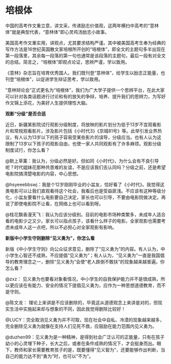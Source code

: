 # 培根体

中国的高考作文重立意，讲文采，传递励志价值观，这两年横扫中高考的“意林体”就是典型代表，“意林体”即心灵鸡汤励志小故事。 

美国高考作文重实用，讲观点，尤其要求结构严谨。其中被美国高考生奉为经典的写作方法是16世纪英国散文家培根所开创的“培根体”，即全文的主题句多半出现在第一段落里，其余每一段落的第一句也通常是该段落的主题句，最后一段有对全文的总结。简言之，“培根体”即观点论证，思辨严谨，学以致用。 

《意林》杂志旨在培育优秀国人。我们既刊登“意林体”，给学生以励志正能量，也刊登“培根体”，以促进学生辩证思考，学以致用。 

“意林辩论会”正式更名为“培根体”，我们为广大学子提供一个思辨平台，在此大家可以针对各类话题进行讨论和有的放矢的争辩，培养、提升我们的思辨力，为写好作文锦上添花，为美好人生提供理性大脑。 

**观影“分级”是否合适**

近日，新疆某影院试行观影分级制度，将放映的影片划分为低于13岁不宜观看影片和常规观看影片。涉及影片包括《小时代3》《京城81号》等。此举引发业界热议，有人认为13岁以下的孩子容易受某些影片的误导，分级应当。也有人认为这限制了13岁以下孩子的观影自由，也使一家人共同观影有了许多麻烦。观影分级制度试行，你怎么看？ 

@默上草薰：我认为，分级必然是好。但如同《小时代》，为什么会有不良引导呢？时代姐妹花那种共患难的友谊，不是应该我们去认同吗？分级之前，还是希望电影院搞清楚电影的内容，中心思想。 

@hsyeeebbswj：我是个12岁刚刚毕业的小盆友，恰好看了《小时代》。我觉得这类电影可以让我们直观看待这个社会，我看后也是受益匪浅。不应该有这种等级分化，小盆友要看什么电影要自己决定，家长也可以引导，不要由电影院做决定。再说了即使电影院不让看，在网络上也可以看到呀。 

@桂花飘香漫天飞：我认为应该分级别。目前的电影市场种类繁多，未成年人适合看的电影少之又少。家长可以指点孩子，该看什么样子的电影。全家观影也需要考虑未成年人这一点吧，所以不必担心对全家观影有影响。 

**新版中小学生守则删除“见义勇为”，你怎么看**

新版《中小学生守则》向公众征求意见，删除了“见义勇为”的内容。有人认为，中小学生心智还不成熟，不应提倡“见义勇为”；有人认为，“见义勇为”一直是我国倡导的教育理念之一，删除“见义勇为”会使“老人跌倒不敢扶”的现象越来越普遍。你怎么看？ 

@zxz： 见义勇为也要看对象看情况，中小学生的自我保护能力并不是很成熟，所以更应该在有能力、安全的情况下提倡见义勇为，应作为一种思想道德教育，而不是守则。 

@陈文龙： 理论上来讲是不应该删除的，毕竟这从道德观念上来讲是对的，但现实生活中实施起来却与想象的不同，因此我觉得删除比较好！ 

@LUCY：完全取消见义勇为并不可取，现在社会中自私、冷漠的现象越来越多，完全删除见义勇为就像在支持人们见死不救，应鼓励在能力范围内见义勇为。 

@duzhen99：见义勇为是一种精神，是得到社会广泛认可的正能量，只有在孩子幼小的心灵埋下种子，长大之后，或者在条件成熟的情况下，才会挺身而出。眼下，教师和家长需要教育孩子的是，既要懂得“见义智为”，还要能够作出判断，当自己的能力达不到“勇为”时，也可以“不为”。